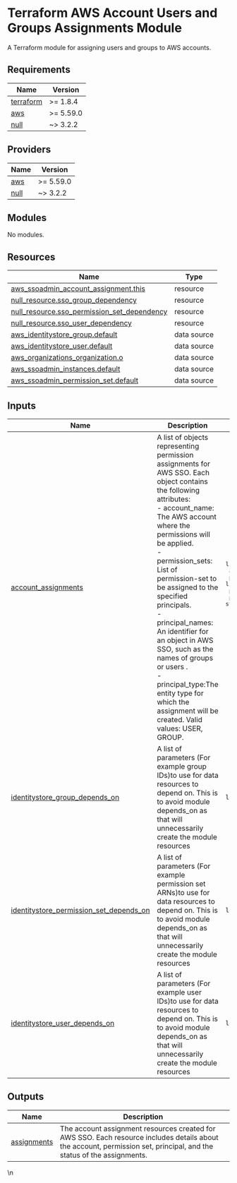 <!-- BEGIN_TF_DOCS -->
# Terraform AWS Account Users and Groups Assignments Module
A Terraform module for assigning users and groups to AWS accounts.

## Requirements

| Name | Version |
|------|---------|
| <a name="requirement_terraform"></a> [terraform](#requirement\_terraform) | >= 1.8.4 |
| <a name="requirement_aws"></a> [aws](#requirement\_aws) | >= 5.59.0 |
| <a name="requirement_null"></a> [null](#requirement\_null) | ~> 3.2.2 |

## Providers

| Name | Version |
|------|---------|
| <a name="provider_aws"></a> [aws](#provider\_aws) | >= 5.59.0 |
| <a name="provider_null"></a> [null](#provider\_null) | ~> 3.2.2 |

## Modules

No modules.

## Resources

| Name | Type |
|------|------|
| [aws_ssoadmin_account_assignment.this](https://registry.terraform.io/providers/hashicorp/aws/latest/docs/resources/ssoadmin_account_assignment) | resource |
| [null_resource.sso_group_dependency](https://registry.terraform.io/providers/hashicorp/null/latest/docs/resources/resource) | resource |
| [null_resource.sso_permission_set_dependency](https://registry.terraform.io/providers/hashicorp/null/latest/docs/resources/resource) | resource |
| [null_resource.sso_user_dependency](https://registry.terraform.io/providers/hashicorp/null/latest/docs/resources/resource) | resource |
| [aws_identitystore_group.default](https://registry.terraform.io/providers/hashicorp/aws/latest/docs/data-sources/identitystore_group) | data source |
| [aws_identitystore_user.default](https://registry.terraform.io/providers/hashicorp/aws/latest/docs/data-sources/identitystore_user) | data source |
| [aws_organizations_organization.o](https://registry.terraform.io/providers/hashicorp/aws/latest/docs/data-sources/organizations_organization) | data source |
| [aws_ssoadmin_instances.default](https://registry.terraform.io/providers/hashicorp/aws/latest/docs/data-sources/ssoadmin_instances) | data source |
| [aws_ssoadmin_permission_set.default](https://registry.terraform.io/providers/hashicorp/aws/latest/docs/data-sources/ssoadmin_permission_set) | data source |

## Inputs

| Name | Description | Type | Default | Required |
|------|-------------|------|---------|:--------:|
| <a name="input_account_assignments"></a> [account\_assignments](#input\_account\_assignments) | A list of objects representing permission assignments for AWS SSO. Each object contains the following attributes:<br/>  - account\_name: The AWS account where the permissions will be applied.<br/>  - permission\_sets: List of permission-set to be assigned to the specified principals.<br/>  - principal\_names: An identifier for an object in AWS SSO, such as the names of groups or users .<br/>  - principal\_type:The entity type for which the assignment will be created. Valid values: USER, GROUP. | <pre>list(object({<br/>    account_name    = string<br/>    permission_sets = list(string)<br/>    principal_names = list(string)<br/>    principal_type  = string<br/>  }))</pre> | n/a | yes |
| <a name="input_identitystore_group_depends_on"></a> [identitystore\_group\_depends\_on](#input\_identitystore\_group\_depends\_on) | A list of parameters (For example group IDs)to use for data resources to depend on. This is to avoid module depends\_on as that will unnecessarily create the module resources | `list(string)` | `[]` | no |
| <a name="input_identitystore_permission_set_depends_on"></a> [identitystore\_permission\_set\_depends\_on](#input\_identitystore\_permission\_set\_depends\_on) | A list of parameters (For example permission set ARNs)to use for data resources to depend on. This is to avoid module depends\_on as that will unnecessarily create the module resources | `list(string)` | `[]` | no |
| <a name="input_identitystore_user_depends_on"></a> [identitystore\_user\_depends\_on](#input\_identitystore\_user\_depends\_on) | A list of parameters (For example user IDs)to use for data resources to depend on. This is to avoid module depends\_on as that will unnecessarily create the module resources | `list(string)` | `[]` | no |

## Outputs

| Name | Description |
|------|-------------|
| <a name="output_assignments"></a> [assignments](#output\_assignments) | The account assignment resources created for AWS SSO. Each resource includes details about the account, permission set, principal, and the status of the assignments. |
<!-- END_TF_DOCS -->\n
